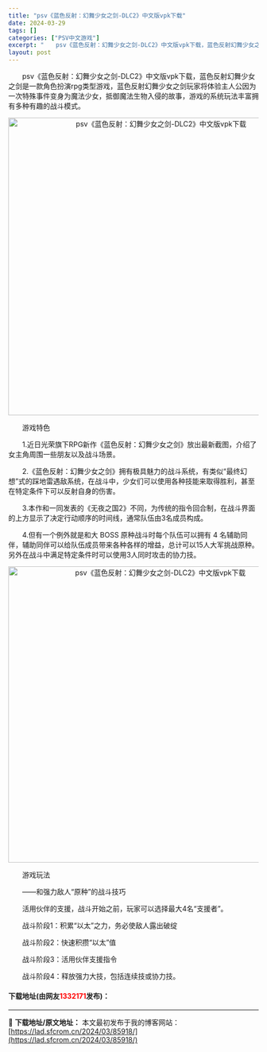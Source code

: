 ```yaml
---
title: "psv《蓝色反射：幻舞少女之剑-DLC2》中文版vpk下载"
date: 2024-03-29
tags: []
categories: ["PSV中文游戏"]
excerpt: "　　psv《蓝色反射：幻舞少女之剑-DLC2》中文版vpk下载，蓝色反射幻舞少女之剑是一款角色扮演rpg类型游戏，蓝色反射幻舞少女之剑玩家将体验主人公因为一次特殊事件变身为魔法少女，抵御魔法生物入侵的故事，游戏的系统玩法丰富拥有多种有趣的战斗模式。 　　游戏特色 　　1.近日光荣旗下RPG新作《蓝色&hellip;"
layout: post
---
```


 <p>　　psv《蓝色反射：幻舞少女之剑-DLC2》中文版vpk下载，蓝色反射幻舞少女之剑是一款角色扮演rpg类型游戏，蓝色反射幻舞少女之剑玩家将体验主人公因为一次特殊事件变身为魔法少女，抵御魔法生物入侵的故事，游戏的系统玩法丰富拥有多种有趣的战斗模式。</p> <p align="center"><img align="" border="0" src="https://lad.sfcrom.cn/wp-content/uploads/2024/03/20240329_66066ab3b357e.png" width="599" alt="psv《蓝色反射：幻舞少女之剑-DLC2》中文版vpk下载" /></p> <p>　　游戏特色</p> <p>　　1.近日光荣旗下RPG新作《蓝色反射：幻舞少女之剑》放出最新截图，介绍了女主角周围一些朋友以及战斗场景。</p> <p>　　2.《蓝色反射：幻舞少女之剑》拥有极具魅力的战斗系统，有类似&ldquo;最终幻想&rdquo;式的踩地雷遇敌系统，在战斗中，少女们可以使用各种技能来取得胜利，甚至在特定条件下可以反射自身的伤害。</p> <p>　　3.本作和一同发表的《无夜之国2》不同，为传统的指令回合制，在战斗界面的上方显示了决定行动顺序的时间线，通常队伍由3名成员构成。</p> <p>　　4.但有一个例外就是和大 BOSS 原种战斗时每个队伍可以拥有 4 名辅助同伴，辅助同伴可以给队伍成员带来各种各样的增益，总计可以15人大军挑战原种。另外在战斗中满足特定条件时可以使用3人同时攻击的协力技。</p> <p align="center"><img align="" border="0" src="https://lad.sfcrom.cn/wp-content/uploads/2024/03/20240329_66066ab647687.png" width="596" alt="psv《蓝色反射：幻舞少女之剑-DLC2》中文版vpk下载" /></p> <p>　　游戏玩法</p> <p>　　&mdash;&mdash;和强力敌人&ldquo;原种&rdquo;的战斗技巧</p> <p>　　活用伙伴的支援，战斗开始之前，玩家可以选择最大4名&ldquo;支援者&rdquo;。</p> <p>　　战斗阶段1：积累&ldquo;以太&rdquo;之力，务必使敌人露出破绽</p> <p>　　战斗阶段2：快速积攒&ldquo;以太&rdquo;值</p> <p>　　战斗阶段3：活用伙伴支援指令</p> <p>　　战斗阶段4：释放强力大技，包括连续技或协力技。</p> <p><h4>下载地址(由网友<font color="red">1332171</font>发布)：</h4></p> 

---
📖 **下载地址/原文地址：** 本文最初发布于我的博客网站：[https://lad.sfcrom.cn/2024/03/85918/](https://lad.sfcrom.cn/2024/03/85918/)

